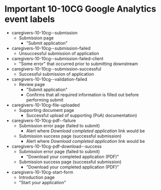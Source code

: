 # Important 10-10CG Google Analytics event labels

- caregivers-10-10cg--submission
  - Submission page
    - "Submit application"
- caregivers-10-10cg--submission-failed
  - Unsuccessful submission of application
- caregivers-10-10cg--submission-failed-client
  - "Some error" that occurred prior to submitting downstream
- caregivers-10-10cg--submission-successful
  - Successful submission of application
- caregivers-10-10cg--validation-failed
  - Review page
    - "Submit application"
    - Confirms that all required information is filled out before performing submit
- caregivers-10-10cg-file-uploaded
  - Supporting document page
    - Successful upload of supporting (PoA) documentation)
- caregivers-10-10cg-pdf--failure
  - Submission error page (failed to submit)
    - Alert where _Download completed application_ link would be
  - Submission success page (successful submission)
    - Alert where _Download completed application_ link would be
- caregivers-10-10cg-pdf-download--success
  - Submission error page (failed to submit)
    - "Download your completed application (PDF)"
  - Submission success page (successful submission)
    - "Download your completed application (PDF)"
- caregivers-10-10cg-start-form
  -  Introduction page
    -  "Start your application"

